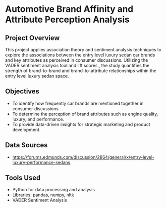 # Automotive Brand Affinity and Attribute Perception Analysis

## Project Overview
This project applies association theory and sentiment analysis techniques to explore the associations between the entry level luxury sedan car brands and key attributes as perceived in consumer discussions. Utilizing the VADER sentiment analysis tool and lift scores , the study quantifies the strength of brand-to-brand and brand-to-attribute relationships within the entry level luxury sedan space.

## Objectives
- To identify how frequently car brands are mentioned together in consumer discussions.
- To determine the perception of brand attributes such as engine quality, luxury, and performance.
- To provide data-driven insights for strategic marketing and product development.

## Data Sources
- https://forums.edmunds.com/discussion/2864/general/x/entry-level-luxury-performance-sedans

## Tools Used
- Python for data processing and analysis
- Libraries: pandas, numpy, nltk
- VADER Sentiment Analysis

